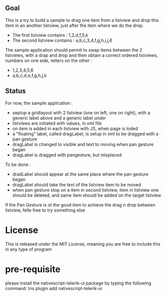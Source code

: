 ## Goal

This is a try to build a sample to drag one item from a listview and drop this item in an another listview, just after the item where we do the drop.
- The first listview contains : 1,2,d,f,5,k
- The second listview contains : a,b,c,3,4,f,g,h,i,j,6

The sample application should permit to swap items between the 2 listviews, with a drap and drop
and then obtain a correct ordered listviews, numbers on one side, letters on the other :
- 1,2,3,4,5,6
- a,b,c,d,e,f,g,h,j,k

## Status

For now, the sample application :
- septup a gridlayout with 2 listview (one on left, one on right), with a generic label above and a generic label under
- listviews are initiated with values, in xml file
- on item is added in each listview with JS, when page is loded
- a "floating" label, called dragLabel, is setup in xml to be dragged with a pan gesture
- dragLabel is changed to visible and text to moving when pan gesture began
- dragLabel is dragged with pangesture, but misplaced

To be done :
- dradLabel should appear at the same place where the pan gesture began
- dragLabel should take the text of the listview item to be moved
- when pan gesture stop on a item in second listview, item in listview one should be deleted, and same item should be added on the target listview

If the Pan Gesture is ot the good item to achieve the drag n drop between listview, felle free to try something else

# License
This is released under the MIT License, meaning you are free to include this in any type of program

# pre-requisite
please install the nativescript-telerik-ui package by typing the following command: tns plugin add nativescript-telerik-ui


